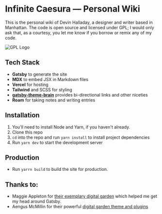 # Infinite Caesura — Personal Wiki 

This is the personal wiki of Devin Halladay, a designer and writer based in Manhattan. The code is open source and licensed under GPL; I would only ask that, as a courtesy, you let me know if you borrow or remix any of my code.

![GPL Logo](https://www.gnu.org/graphics/gplv3-127x51.png)


## Tech Stack
- **Gatsby** to generate the site
- **MDX** to embed JSX in Markdown files
- **Vercel** for hosting
- **Tailwind** and SCSS for styling
- **[gatsby-theme-brain](https://github.com/aengusmcmillin/gatsby-theme-brain)** provides bi-directional links and other niceties
- **Roam** for taking notes and writing entries

## Installation
1. You'll need to install Node and Yarn, if you haven't already.
2. Clone this repo
3. `cd` into the repo and run `yarn install` to install project dependencies
4. Run `yarn dev` to start the development server

## Production
- Run `yarrn build` to build the site for production.

## Thanks to:
- Maggie Appleton for [their exemplary digital garden](https://github.com/MaggieAppleton/maggieappleton.com) which helped me get my head around Gatsby.
- Aengus McMillin for their powerful [digital garden theme and plugins](https://github.com/aengusmcmillin/gatsby-theme-brain)
